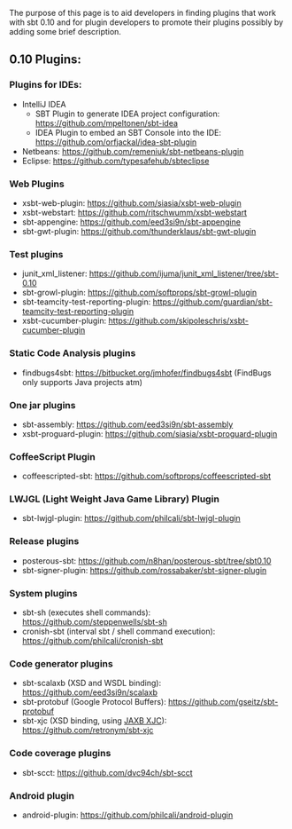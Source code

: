 The purpose of this page is to aid developers in finding plugins that work with sbt 0.10 and for plugin developers to promote their plugins possibly by adding some brief description.

## 0.10 Plugins:

### Plugins for IDEs:
 
* IntelliJ IDEA
  * SBT Plugin to generate IDEA project configuration: https://github.com/mpeltonen/sbt-idea
  * IDEA Plugin to embed an SBT Console into the IDE: https://github.com/orfjackal/idea-sbt-plugin
* Netbeans: https://github.com/remeniuk/sbt-netbeans-plugin
* Eclipse: https://github.com/typesafehub/sbteclipse

### Web Plugins

* xsbt-web-plugin: https://github.com/siasia/xsbt-web-plugin
* xsbt-webstart: https://github.com/ritschwumm/xsbt-webstart
* sbt-appengine: https://github.com/eed3si9n/sbt-appengine
* sbt-gwt-plugin: https://github.com/thunderklaus/sbt-gwt-plugin

### Test plugins

* junit_xml_listener: https://github.com/ijuma/junit_xml_listener/tree/sbt-0.10
* sbt-growl-plugin: https://github.com/softprops/sbt-growl-plugin
* sbt-teamcity-test-reporting-plugin: https://github.com/guardian/sbt-teamcity-test-reporting-plugin
* xsbt-cucumber-plugin: https://github.com/skipoleschris/xsbt-cucumber-plugin

### Static Code Analysis plugins

* findbugs4sbt: https://bitbucket.org/jmhofer/findbugs4sbt (FindBugs only supports Java projects atm)

### One jar plugins

* sbt-assembly: https://github.com/eed3si9n/sbt-assembly
* xsbt-proguard-plugin: https://github.com/siasia/xsbt-proguard-plugin

### CoffeeScript Plugin

* coffeescripted-sbt: https://github.com/softprops/coffeescripted-sbt

### LWJGL (Light Weight Java Game Library) Plugin

* sbt-lwjgl-plugin: https://github.com/philcali/sbt-lwjgl-plugin

### Release plugins

* posterous-sbt: https://github.com/n8han/posterous-sbt/tree/sbt0.10
* sbt-signer-plugin: https://github.com/rossabaker/sbt-signer-plugin

### System plugins

* sbt-sh (executes shell commands): https://github.com/steppenwells/sbt-sh
* cronish-sbt (interval sbt / shell command execution): https://github.com/philcali/cronish-sbt

### Code generator plugins

* sbt-scalaxb (XSD and WSDL binding): https://github.com/eed3si9n/scalaxb
* sbt-protobuf (Google Protocol Buffers): https://github.com/gseitz/sbt-protobuf
* sbt-xjc (XSD binding, using [JAXB XJC](http://download.oracle.com/javase/6/docs/technotes/tools/share/xjc.html)): https://github.com/retronym/sbt-xjc

### Code coverage plugins

* sbt-scct: https://github.com/dvc94ch/sbt-scct

### Android plugin

* android-plugin: https://github.com/philcali/android-plugin